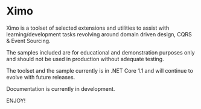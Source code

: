# Ximo
Ximo is a toolset of selected extensions and utilities to assist with learning/development tasks revolving around domain driven design, CQRS &amp; Event Sourcing.

The samples included are for educational and demonstration purposes only and should not be used in production without adequate testing.

The toolset and the sample currently is in .NET Core 1.1 and will continue to evolve with future releases. 

Documentation is currently in development. 

ENJOY!
